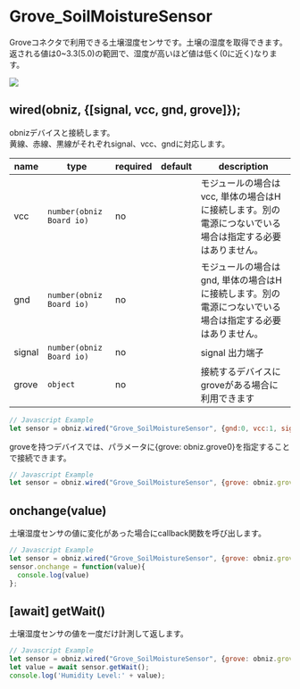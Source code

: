 # Grove_SoilMoistureSensor

Groveコネクタで利用できる土壌湿度センサです。土壌の湿度を取得できます。  
返される値は0~3.3(5.0)の範囲で、湿度が高いほど値は低く(0に近く)なります。

![](image.jpg)

## wired(obniz, {[signal, vcc, gnd, grove]});

obnizデバイスと接続します。  
黄線、赤線、黒線がそれぞれsignal、vcc、gndに対応します。

| name   | type                     | required | default | description                                             |
|--------|--------------------------|----------|---------|---------------------------------------------------------|
| vcc    | `number(obniz Board io)` | no       | &nbsp;  | モジュールの場合はvcc, 単体の場合はHに接続します。別の電源につないでいる場合は指定する必要はありません。 |
| gnd    | `number(obniz Board io)` | no       | &nbsp;  | モジュールの場合はgnd, 単体の場合はHに接続します。別の電源につないでいる場合は指定する必要はありません。 |
| signal | `number(obniz Board io)` | no       | &nbsp;  | signal 出力端子                                             |
| grove  | `object`                 | no       | &nbsp;  | 接続するデバイスにgroveがある場合に利用できます                              |

```Javascript
// Javascript Example
let sensor = obniz.wired("Grove_SoilMoistureSensor", {gnd:0, vcc:1, signal: 3});
```

groveを持つデバイスでは、パラメータに{grove: obniz.grove0}を指定することで接続できます。
```javascript
// Javascript Example
let sensor = obniz.wired("Grove_SoilMoistureSensor", {grove: obniz.grove0});
```

## onchange(value)
土壌湿度センサの値に変化があった場合にcallback関数を呼び出します。

```javascript
// Javascript Example
let sensor = obniz.wired("Grove_SoilMoistureSensor", {grove: obniz.grove0});
sensor.onchange = function(value){
  console.log(value)
};
```
## [await] getWait()
土壌湿度センサの値を一度だけ計測して返します。

```javascript
// Javascript Example
let sensor = obniz.wired("Grove_SoilMoistureSensor", {grove: obniz.grove0});
let value = await sensor.getWait();
console.log('Humidity Level:' + value);
```
